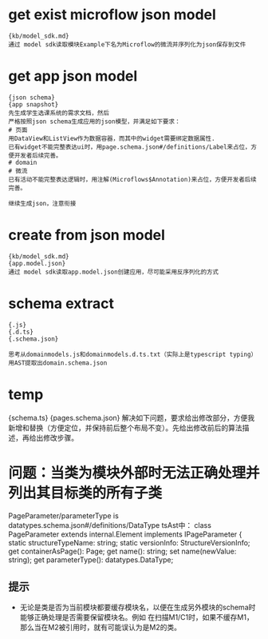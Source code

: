 # get exist microflow json model
```
{kb/model_sdk.md}
通过 model sdk读取模块Example下名为Microflow的微流并序列化为json保存到文件
```

# get app json model
```
{json schema}
{app snapshot}
先生成学生选课系统的需求文档，然后
严格按照json schema生成应用的json模型，并满足如下要求：
# 页面
用DataView和ListView作为数据容器，而其中的widget需要绑定数据属性.
已有widget不能完整表达ui时，用page.schema.json#/definitions/Label来占位，方便开发者后续完善。
# domain
# 微流
已有活动不能完整表达逻辑时，用注解(Microflows$Annotation)来占位，方便开发者后续完善。
```

```
继续生成json，注意衔接
```

# create from json model
```
{kb/model_sdk.md}
{app.model.json}
通过 model sdk读取app.model.json创建应用，尽可能采用反序列化的方式
```

# schema extract
```
{.js}
{.d.ts}
{.schema.json}

思考从domainmodels.js和domainmodels.d.ts.txt（实际上是typescript typing）用AST提取出domain.schema.json
```

# temp
{schema.ts}
{pages.schema.json}
解决如下问题，要求给出修改部分，方便我新增和替换（方便定位，并保持前后整个布局不变）。先给出修改前后的算法描述，再给出修改步骤。
# 问题：当类为模块外部时无法正确处理并列出其目标类的所有子类
PageParameter/parameterType  is datatypes.schema.json#/definitions/DataType
tsAst中：
class PageParameter extends internal.Element<IModel> implements IPageParameter {
        static structureTypeName: string;
        static versionInfo: StructureVersionInfo;
        get containerAsPage(): Page;
        get name(): string;
        set name(newValue: string);
        get parameterType(): datatypes.DataType;

## 提示
- 无论是类是否为当前模块都要缓存模块名，以便在生成另外模块的schema时能够正确处理是否需要保留模块名。例如 在扫描M1/C1时，如果不缓存M1，那么当在M2被引用时，就有可能误认为是M2的类。